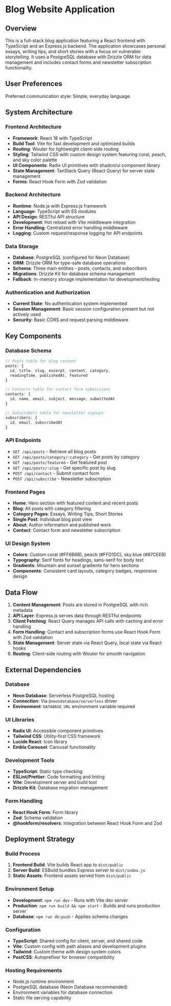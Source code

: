 # Blog Website Application

## Overview

This is a full-stack blog application featuring a React frontend with TypeScript and an Express.js backend. The application showcases personal essays, writing tips, and short stories with a focus on vulnerable storytelling. It uses a PostgreSQL database with Drizzle ORM for data management and includes contact forms and newsletter subscription functionality.

## User Preferences

Preferred communication style: Simple, everyday language.

## System Architecture

### Frontend Architecture
- **Framework**: React 18 with TypeScript
- **Build Tool**: Vite for fast development and optimized builds
- **Routing**: Wouter for lightweight client-side routing
- **Styling**: Tailwind CSS with custom design system featuring coral, peach, and sky color palette
- **UI Components**: Radix UI primitives with shadcn/ui component library
- **State Management**: TanStack Query (React Query) for server state management
- **Forms**: React Hook Form with Zod validation

### Backend Architecture
- **Runtime**: Node.js with Express.js framework
- **Language**: TypeScript with ES modules
- **API Design**: RESTful API structure
- **Development**: Hot reload with Vite middleware integration
- **Error Handling**: Centralized error handling middleware
- **Logging**: Custom request/response logging for API endpoints

### Data Storage
- **Database**: PostgreSQL (configured for Neon Database)
- **ORM**: Drizzle ORM for type-safe database operations
- **Schema**: Three main entities - posts, contacts, and subscribers
- **Migrations**: Drizzle Kit for database schema management
- **Fallback**: In-memory storage implementation for development/testing

### Authentication and Authorization
- **Current State**: No authentication system implemented
- **Session Management**: Basic session configuration present but not actively used
- **Security**: Basic CORS and request parsing middleware

## Key Components

### Database Schema
```typescript
// Posts table for blog content
posts: {
  id, title, slug, excerpt, content, category, 
  readingTime, publishedAt, featured
}

// Contacts table for contact form submissions
contacts: {
  id, name, email, subject, message, submittedAt
}

// Subscribers table for newsletter signups
subscribers: {
  id, email, subscribedAt
}
```

### API Endpoints
- `GET /api/posts` - Retrieve all blog posts
- `GET /api/posts/category/:category` - Get posts by category
- `GET /api/posts/featured` - Get featured post
- `GET /api/posts/:slug` - Get specific post by slug
- `POST /api/contact` - Submit contact form
- `POST /api/subscribe` - Newsletter subscription

### Frontend Pages
- **Home**: Hero section with featured content and recent posts
- **Blog**: All posts with category filtering
- **Category Pages**: Essays, Writing Tips, Short Stories
- **Single Post**: Individual blog post view
- **About**: Author information and published work
- **Contact**: Contact form and newsletter subscription

### UI Design System
- **Colors**: Custom coral (#FF6B6B), peach (#FFD1DC), sky blue (#87CEEB)
- **Typography**: Serif fonts for headings, sans-serif for body text
- **Gradients**: Mountain and sunset gradients for hero sections
- **Components**: Consistent card layouts, category badges, responsive design

## Data Flow

1. **Content Management**: Posts are stored in PostgreSQL with rich metadata
2. **API Layer**: Express.js serves data through RESTful endpoints
3. **Client Fetching**: React Query manages API calls with caching and error handling
4. **Form Handling**: Contact and subscription forms use React Hook Form with Zod validation
5. **State Management**: Server state via React Query, local state via React hooks
6. **Routing**: Client-side routing with Wouter for smooth navigation

## External Dependencies

### Database
- **Neon Database**: Serverless PostgreSQL hosting
- **Connection**: Via `@neondatabase/serverless` driver
- **Environment**: `DATABASE_URL` environment variable required

### UI Libraries
- **Radix UI**: Accessible component primitives
- **Tailwind CSS**: Utility-first CSS framework
- **Lucide React**: Icon library
- **Embla Carousel**: Carousel functionality

### Development Tools
- **TypeScript**: Static type checking
- **ESLint/Prettier**: Code formatting and linting
- **Vite**: Development server and build tool
- **Drizzle Kit**: Database migration management

### Form Handling
- **React Hook Form**: Form library
- **Zod**: Schema validation
- **@hookform/resolvers**: Integration between React Hook Form and Zod

## Deployment Strategy

### Build Process
1. **Frontend Build**: Vite builds React app to `dist/public`
2. **Server Build**: ESBuild bundles Express server to `dist/index.js`
3. **Static Assets**: Frontend assets served from `dist/public`

### Environment Setup
- **Development**: `npm run dev` - Runs with Vite dev server
- **Production**: `npm run build && npm start` - Builds and runs production server
- **Database**: `npm run db:push` - Applies schema changes

### Configuration
- **TypeScript**: Shared config for client, server, and shared code
- **Vite**: Custom config with path aliases and development plugins
- **Tailwind**: Custom theme with design system colors
- **PostCSS**: Autoprefixer for browser compatibility

### Hosting Requirements
- Node.js runtime environment
- PostgreSQL database (Neon Database recommended)
- Environment variables for database connection
- Static file serving capability